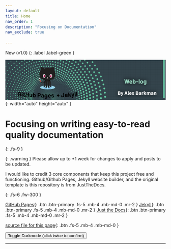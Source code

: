 ```yaml
---
layout: default
title: Home
nav_order: 1
description: "Focusing on Documentation"
nav_exclude: true

---
```



New (v1.0)
{: .label .label-green }

![new](/assets/new.png){: width="auto" height="auto" }


# Focusing on writing easy-to-read quality documentation
{: .fs-9 }

{: .warning }
 Please allow up to *1 week for changes to apply and posts to be updated. 



 I would like to credit 3 core components that keep this project free and functioning. Github/Github Pages, Jekyll website builder, and the original template is this repository is from JustTheDocs. 


{: .fs-6 .fw-300 }

[GitHub Pages][GitHub Pages]{: .btn .btn-primary .fs-5 .mb-4 .mb-md-0 .mr-2 }
[Jekyll][Jekyll]{: .btn .btn-primary .fs-5 .mb-4 .mb-md-0 .mr-2 }
[Just the Docs][Just the Docs repo]{: .btn .btn-primary .fs-5 .mb-4 .mb-md-0 .mr-2 }


[source file for this page]{: .btn .fs-5 .mb-4 .mb-md-0 }

<button class="btn js-toggle-dark-mode">Toggle Darkmode (click twice to confirm)</button>

<script>
const toggleDarkMode = document.querySelector('.js-toggle-dark-mode');

jtd.addEvent(toggleDarkMode, 'click', function(){
  if (jtd.getTheme() === 'dark') {
    jtd.setTheme('light');
    toggleDarkMode.textContent = 'View dark color scheme';
  } else {
    jtd.setTheme('dark');
    toggleDarkMode.textContent = 'View light color scheme';
  }
});
</script>

---


[Jekyll]: https://jekyllrb.com
[Jekyll configuration]: https://jekyllrb.com/docs/configuration/
[source file for this page]: https://github.com/just-the-docs/just-the-docs/blob/main/index.md
[Just the Docs Template]: https://just-the-docs.github.io/just-the-docs-template/
[Just the Docs]: https://just-the-docs.com
[Just the Docs repo]: https://github.com/just-the-docs/just-the-docs
[Just the Docs README]: https://github.com/just-the-docs/just-the-docs/blob/main/README.md
[GitHub Pages]: https://pages.github.com/
[Template README]: https://github.com/just-the-docs/just-the-docs-template/blob/main/README.md
[GitHub Pages]: https://pages.github.com/
[use the template]: https://github.com/just-the-docs/just-the-docs-template/generate


